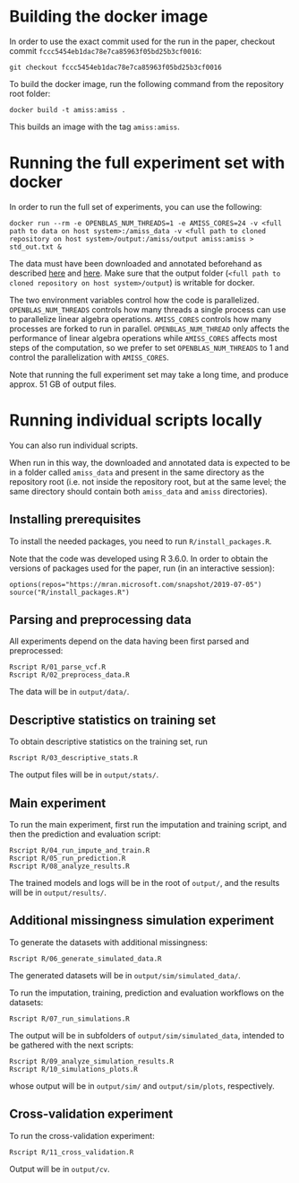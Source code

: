 # Building the docker image

In order to use the exact commit used for the run in the paper, checkout commit `fccc5454eb1dac78e7ca85963f05bd25b3cf0016`:

```
git checkout fccc5454eb1dac78e7ca85963f05bd25b3cf0016
```

To build the docker image, run the following command from the repository root folder:

```
docker build -t amiss:amiss .
```

This builds an image with the tag `amiss:amiss`.

# Running the full experiment set with docker

In order to run the full set of experiments, you can use the following:

```
docker run --rm -e OPENBLAS_NUM_THREADS=1 -e AMISS_CORES=24 -v <full path to data on host system>:/amiss_data -v <full path to cloned repository on host system>/output:/amiss/output amiss:amiss > std_out.txt &
```

The data must have been downloaded and annotated beforehand as described [here](annotation.md) and [here](cadd_data_download.md).
Make sure that the output folder (`<full path to cloned repository on host system>/output`) is writable for docker.

The two environment variables control how the code is parallelized. `OPENBLAS_NUM_THREADS` controls how many threads a single process can use to parallelize linear algebra operations. `AMISS_CORES` controls how many processes are forked to run in parallel. `OPENBLAS_NUM_THREAD` only affects the performance of linear algebra operations while `AMISS_CORES` affects most steps of the computation, so we prefer to set `OPENBLAS_NUM_THREADS` to 1 and control the parallelization with `AMISS_CORES`.

Note that running the full experiment set may take a long time, and produce approx. 51 GB of output files.

# Running individual scripts locally

You can also run individual scripts. 

When run in this way, the downloaded and annotated data is expected to be in a folder called `amiss_data` and present in the same directory as the repository root (i.e. not inside the repository root, but at the same level; the same directory should contain both `amiss_data` and `amiss` directories).

## Installing prerequisites

To install the needed packages, you need to run `R/install_packages.R`. 

Note that the code was developed using R 3.6.0. In order to obtain the versions of packages used for the paper, run (in an interactive session):

```
options(repos="https://mran.microsoft.com/snapshot/2019-07-05")
source("R/install_packages.R")
```

## Parsing and preprocessing data

All experiments depend on the data having been first parsed and preprocessed:

```
Rscript R/01_parse_vcf.R
Rscript R/02_preprocess_data.R
```

The data will be in `output/data/`.

## Descriptive statistics on training set

To obtain descriptive statistics on the training set, run
```
Rscript R/03_descriptive_stats.R
```

The output files will be in `output/stats/`.

## Main experiment

To run the main experiment, first run the imputation and training script, and then the prediction and evaluation script:

```
Rscript R/04_run_impute_and_train.R
Rscript R/05_run_prediction.R
Rscript R/08_analyze_results.R
```

The trained models and logs will be in the root of `output/`, and the results will be in `output/results/`.

## Additional missingness simulation experiment

To generate the datasets with additional missingness:

```
Rscript R/06_generate_simulated_data.R
```

The generated datasets will be in `output/sim/simulated_data/`.

To run the imputation, training, prediction and evaluation workflows on the datasets:

```
Rscript R/07_run_simulations.R
```

The output will be in subfolders of `output/sim/simulated_data`, intended to be gathered with the next scripts:

```
Rscript R/09_analyze_simulation_results.R
Rscript R/10_simulations_plots.R
```

whose output will be in `output/sim/` and `output/sim/plots`, respectively.

## Cross-validation experiment

To run the cross-validation experiment:

```
Rscript R/11_cross_validation.R
```

Output will be in `output/cv`.

